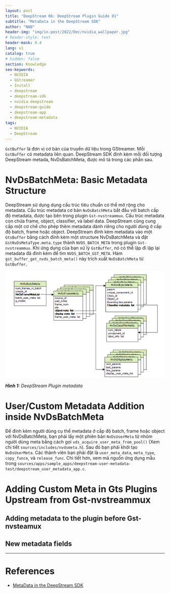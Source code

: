 ```yaml
---
layout: post
title: "DeepStream 06: DeepStream Plugin Guide 01"
subtitle: "MetaData in the DeepStream SDK"
author: "NAB"
header-img: "img/in-post/2022/Dec/nvidia_wallpaper.jpg"
# header-style: text
header-mask: 0.4
lang: vi
catalog: true
# hidden: false
section: Knowledge
seo-keywords:
  - NVIDIA
  - GStreamer
  - Install
  - deepstream
  - deepstream-sdk
  - nvidia-deepstream
  - deepstream-guide
  - deepstream-app
  - deepstream-metadata
tags:
  - NVIDIA
  - DeepStream
---
```


`GstBuffer` là đơn vị cơ bản của truyền dữ liệu trong GStreamer. Mỗi `GstBuffer` có metadata liên quan. DeepStream SDK đính kèm mỗi đối tượng DeepStream metada, NvDsBatchMeta, được mô tả trong các phần sau.

# NvDsBatchMeta: Basic Metadata Structure

DeepStream sử dụng dụng cấu trúc tiêu chuẩn có thể mở rộng cho metadata. Cấu trúc metadata cơ bản `NvDsBatchMeta` bắt đầu với batch cấp độ metadata, được tạo bên trong plugin `Gst-nvstreammux`. Cấu trúc metadata con chứa frame, object, classifier, và label data. DeepStream cũng cung cấp một cơ chế cho phép thêm metadata dành riêng cho người dùng ở cấp độ batch, frame hoặc object. DeepStream đính kèm metadata vào một `GtsBuffer` bằng cách đính kèm một structure NvDsBatchMeta và đặt `GstNvDsMetaType.meta.type` thành `NVDS_BATCH_META` trong plugin `Gst-nvstreammux`. Khi ứng dụng của bạn xử lý `GstBuffer`, nó có thể lặp đi lặp lại metadata đã đính kèm để tìm `NVDS_BATCH_GST_META`. Hàm `gst_buffer_get_nvds_batch_meta()` này trích xuất `NvDsBatchMeta` từ `GstBuffer`.

![DeepStream Plugin metadata](/img/in-post/2022/Dec/Knowledge/deepstream/DS_plugin_metadata.png "DeepStream Plugin metadata")

_**Hình 1:** DeepStream Plugin metadata_

# User/Custom Metadata Addition inside NvDsBatchMeta

Để đính kèm người dùng cụ thể metadata ở cấp độ batch, frame hoặc object với NvDsBatchMeta, bạn phải lấy một phiên bản `NvDsUserMeta` từ nhóm người dùng meta bằng cách gọi `vds_acquire_user_meta_from_pool()` (Xem chi tiết `sources/includes/nvdsmeta.h`). Sau đó bạn phải khởi tạo `NvDsUserMeta`. Các thành viên bạn phải đặt là `user_meta_data`, `meta_type`, `copy_funce`, và  `release_func`. Chi tiết hơn, xem mã nguồn ứng dụng mẫu trong `sources/apps/sample_apps/deepstream-user-metadata-test/deepstream_user_metadata_app.c`.

# Adding Custom Meta in Gts Plugins Upstream from Gst-nvstreammux


## Adding metadata to the plugin before Gst-nvsteamux

## New metadata fields

----

# References

- [MetaData in the DeepStream SDK]()

